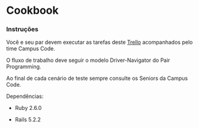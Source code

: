 # Cookbook

### Instruções

Você e seu par devem executar as tarefas deste [Trello](https://trello.com/b/95Zg94pv)
acompanhados pelo time Campus Code.

O fluxo de trabalho deve seguir o modelo Driver-Navigator do Pair Programming.

Ao final de cada cenário de teste sempre consulte os Seniors da Campus Code.

Dependências:

* Ruby 2.6.0

* Rails 5.2.2

